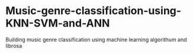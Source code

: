# Music-genre-classification-using-KNN-SVM-and-ANN
Building music genre classification using machine learning algorithum and librosa
